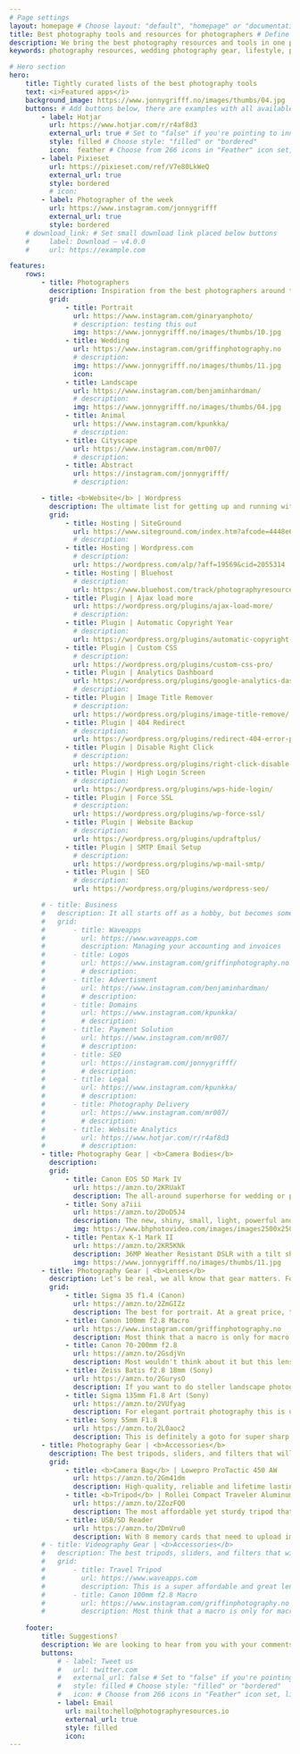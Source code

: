 ```yaml
---
# Page settings
layout: homepage # Choose layout: "default", "homepage" or "documentation-archive"
title: Best photography tools and resources for photographers # Define a title of your page
description: We bring the best photography resources and tools in one place for wedding photographers. Starting a business and building elegant websites for photographers can be tricky, but photographyresources.io solves that best
keywords: photography resources, wedding photography gear, lifestyle, portrait photography gear, website tools, 

# Hero section
hero:
    title: Tightly curated lists of the best photography tools
    text: <i>Featured apps</i>
    background_image: https://www.jonnygrifff.no/images/thumbs/04.jpg
    buttons: # Add buttons below, there are examples with all available options
        - label: Hotjar
          url: https://www.hotjar.com/r/r4af8d3
          external_url: true # Set to "false" if you're pointing to inner page
          style: filled # Choose style: "filled" or "bordered"
          icon:  feather # Choose from 266 icons in "Feather" icon set, list of all icons is available here - https://feathericons.com
        - label: Pixieset
          url: https://pixieset.com/ref/V7e80LkWeQ 
          external_url: true
          style: bordered
          # icon: 
        - label: Photographer of the week
          url: https://www.instagram.com/jonnygrifff
          external_url: true
          style: bordered
    # download_link: # Set small download link placed below buttons
    #     label: Download — v4.0.0
    #     url: https://example.com

features:
    rows: 
        - title: Photographers
          description: Inspiration from the best photographers around the world 🌍
          grid: 
              - title: Portrait 
                url: https://www.instagram.com/ginaryanphoto/
                # description: testing this out
                img: https://www.jonnygrifff.no/images/thumbs/10.jpg
              - title: Wedding 
                url: https://www.instagram.com/griffinphotography.no
                # description: 
                img: https://www.jonnygrifff.no/images/thumbs/11.jpg
                icon:
              - title: Landscape 
                url: https://www.instagram.com/benjaminhardman/
                # description: 
                img: https://www.jonnygrifff.no/images/thumbs/04.jpg
              - title: Animal 
                url: https://www.instagram.com/kpunkka/
                # description:
              - title: Cityscape
                url: https://www.instagram.com/mr007/
                # description:
              - title: Abstract
                url: https://instagram.com/jonnygrifff/
                # description:

        - title: <b>Website</b> | Wordpress 
          description: The ultimate list for getting up and running with a WordPress website to showcase your stunning photography and sell services. 
          grid: 
              - title: Hosting | SiteGround
                url: https://www.siteground.com/index.htm?afcode=4448e657ab7c9e544319ee803c8bcaaf
                # description:  
              - title: Hosting | Wordpress.com
                # description: 
                url: https://wordpress.com/alp/?aff=19569&cid=2055314
              - title: Hosting | Bluehost
                # description: 
                url: https://www.bluehost.com/track/photographyresources 
              - title: Plugin | Ajax load more
                url: https://wordpress.org/plugins/ajax-load-more/
                # description:  
              - title: Plugin | Automatic Copyright Year
                # description: 
                url: https://wordpress.org/plugins/automatic-copyright-year/
              - title: Plugin | Custom CSS
                # description: 
                url: https://wordpress.org/plugins/custom-css-pro/
              - title: Plugin | Analytics Dashboard
                url: https://wordpress.org/plugins/google-analytics-dashboard-for-wp/
                # description:  
              - title: Plugin | Image Title Remover
                # description: 
                url: https://wordpress.org/plugins/image-title-remove/
              - title: Plugin | 404 Redirect
                # description: 
                url: https://wordpress.org/plugins/redirect-404-error-page-to-homepage-or-custom-page/
              - title: Plugin | Disable Right Click
                # description: 
                url: https://wordpress.org/plugins/right-click-disable-orignal/
              - title: Plugin | High Login Screen
                # description: 
                url: https://wordpress.org/plugins/wps-hide-login/
              - title: Plugin | Force SSL
                # description: 
                url: https://wordpress.org/plugins/wp-force-ssl/
              - title: Plugin | Website Backup
                # description: 
                url: https://wordpress.org/plugins/updraftplus/
              - title: Plugin | SMTP Email Setup
                # description: 
                url: https://wordpress.org/plugins/wp-mail-smtp/
              - title: Plugin | SEO
                # description: 
                url: https://wordpress.org/plugins/wordpress-seo/

        # - title: Business
        #   description: It all starts off as a hobby, but becomes something much more. When it does these tools will help 
        #   grid: 
        #       - title: Waveapps 
        #         url: https://www.waveapps.com
        #         description: Managing your accounting and invoices
        #       - title: Logos 
        #         url: https://www.instagram.com/griffinphotography.no
        #         # description: 
        #       - title: Advertisment 
        #         url: https://www.instagram.com/benjaminhardman/
        #         # description: 
        #       - title: Domains 
        #         url: https://www.instagram.com/kpunkka/
        #         # description:
        #       - title: Payment Solution
        #         url: https://www.instagram.com/mr007/
        #         # description:
        #       - title: SEO
        #         url: https://instagram.com/jonnygrifff/
        #         # description:
        #       - title: Legal 
        #         url: https://www.instagram.com/kpunkka/
        #         # description:
        #       - title: Photography Delivery
        #         url: https://www.instagram.com/mr007/
        #         # description:
        #       - title: Website Analytics
        #         url: https://www.hotjar.com/r/r4af8d3
        #         # description:
        - title: Photography Gear | <b>Camera Bodies</b>
          description: 
          grid: 
              - title: Canon EOS 5D Mark IV
                url: https://amzn.to/2KRUakT
                description: The all-around superhorse for wedding or portrait photography. Canon offers the most lens compatibility on the market.
              - title: Sony a7iii
                url: https://amzn.to/2DoD5J4
                description: The new, shiny, small, light, powerful and extremely versatile camera body that is ultimately the best bang for your buck. Great for photos and videos.
                img: https://www.bhphotovideo.com/images/images2500x2500/sony_ilce_7m3_alpha_a7_iii_mirrorless_1394217.jpg
              - title: Pentax K-1 Mark II 
                url: https://amzn.to/2KR5KNk
                description: 36MP Weather Resistant DSLR with a tilt shift lens. This small yet powerful body is great for nature or travel photographer
                img: https://www.jonnygrifff.no/images/thumbs/11.jpg
        - title: Photography Gear | <b>Lenses</b>
          description: Let's be real, we all know that gear matters. Following is a list of my favorite lenses that I have been using over the past couple years. 
          grid: 
              - title: Sigma 35 f1.4 (Canon)
                url: https://amzn.to/2ZmGIZz
                description: The best for portrait. At a great price, this is definitely a goto!
              - title: Canon 100mm f2.8 Macro
                url: https://www.instagram.com/griffinphotography.no
                description: Most think that a macro is only for macro - but you would be surprised on how well this lens performs for portraits!
              - title: Canon 70-200mm f2.8 
                url: https://amzn.to/2GsdjVn
                description: Most wouldn't think about it but this lens is a masterpiece in macro but also portrait photography!
              - title: Zeiss Batis f2.8 18mm (Sony)
                url: https://amzn.to/2GurysO
                description: If you want to do steller landscape photography, this is it.
              - title: Sigma 135mm F1.8 Art (Sony)
                url: https://amzn.to/2VUfyag
                description: For elegant portrait photography this is unmatchable.
              - title: Sony 55mm F1.8 
                url: https://amzn.to/2L0aoc2
                description: This is definitely a goto for super sharp shots when on the go!
        - title: Photography Gear | <b>Accessories</b>
          description: The best tripods, sliders, and filters that will bring your photography to the next level.
          grid: 
              - title: <b>Camera Bag</b> | Lowepro ProTactic 450 AW
                url: https://amzn.to/2Gm41dm
                description: High-quality, reliable and lifetime lasting camerabag.
              - title: <b>Tripod</b> | Rollei Compact Traveler Aluminum
                url: https://amzn.to/2ZozFQ0
                description: The most affordable yet sturdy tripod that is perfect for traveling or on the go. Personally, the orange one is my favorite!
              - title: USB/SD Reader
                url: https://amzn.to/2DmVru0
                description: With 8 memory cards that need to upload images, it can be a very time-consuming process. This will help your productivity game.
        # - title: Videography Gear | <b>Accessories</b>
        #   description: The best tripods, sliders, and filters that will bring your photography to the next level.
        #   grid: 
        #       - title: Travel Tripod
        #         url: https://www.waveapps.com
        #         description: This is a super affordable and great lens for all occasions. 
        #       - title: Canon 100mm f2.8 Macro
        #         url: https://www.instagram.com/griffinphotography.no
        #         description: Most think that a macro is only for macro - but you would be surprised on how well this lens performs for portraits!
          
    footer: 
        title: Suggestions?
        description: We are looking to hear from you with your comments and recommendations!
        buttons: 
            # - label: Tweet us
            #   url: twitter.com
            #   external_url: false # Set to "false" if you're pointing to inner page
            #   style: filled # Choose style: "filled" or "bordered"
            #   icon: # Choose from 266 icons in "Feather" icon set, list of all icons is available here - https://feathericons.com
            - label: Email
              url: mailto:hello@photographyresources.io
              external_url: true
              style: filled
              icon:
---
```

